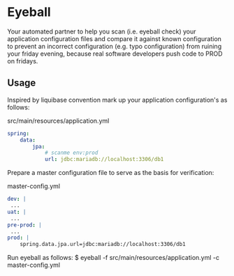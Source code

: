 # Eyeball
Your automated partner to help you scan (i.e. eyeball check) your application configuration files and compare it against known configuration to prevent an incorrect configuration (e.g. typo configuration) from ruining your friday evening, because real software developers push code to PROD on fridays.

## Usage
Inspired by liquibase convention mark up your application configuration's as follows:

src/main/resources/application.yml
```yaml
spring:
    data:
        jpa:
            # scanme env:prod 
            url: jdbc:mariadb://localhost:3306/db1 
```

Prepare a master configuration file to serve as the basis for verification:

master-config.yml
```yaml
dev: |
 ...
uat: |
 ...
pre-prod: |
 ...
prod: |
    spring.data.jpa.url=jdbc:mariadb://localhost:3306/db1
```

Run eyeball as follows:
$ eyeball -f src/main/resources/application.yml -c master-config.yml


